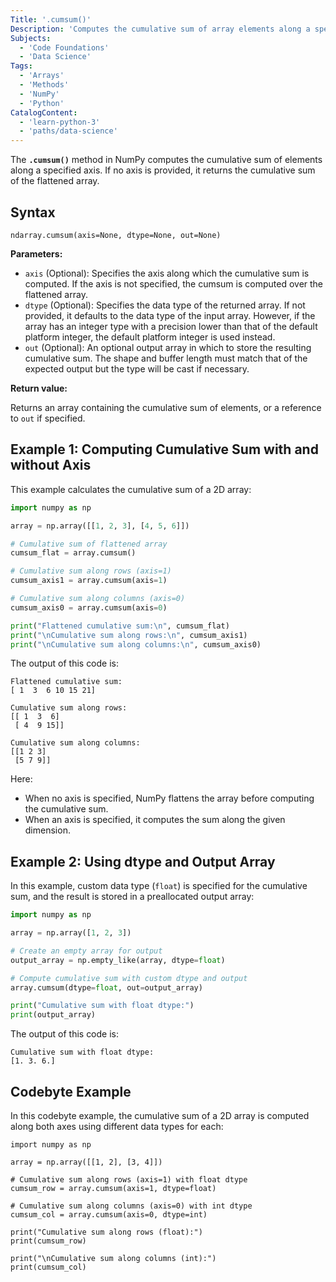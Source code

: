 ```yaml
---
Title: '.cumsum()'
Description: 'Computes the cumulative sum of array elements along a specified axis.'
Subjects:
  - 'Code Foundations'
  - 'Data Science'
Tags:
  - 'Arrays'
  - 'Methods'
  - 'NumPy'
  - 'Python'
CatalogContent:
  - 'learn-python-3'
  - 'paths/data-science'
---
```


The **`.cumsum()`** method in NumPy computes the cumulative sum of elements along a specified axis. If no axis is provided, it returns the cumulative sum of the flattened array.

## Syntax

```pseudo
ndarray.cumsum(axis=None, dtype=None, out=None)
```

**Parameters:**

- `axis` (Optional): Specifies the axis along which the cumulative sum is computed. If the axis is not specified, the cumsum is computed over the flattened array.
- `dtype` (Optional): Specifies the data type of the returned array. If not provided, it defaults to the data type of the input array. However, if the array has an integer type with a precision lower than that of the default platform integer, the default platform integer is used instead.
- `out` (Optional): An optional output array in which to store the resulting cumulative sum. The shape and buffer length must match that of the expected output but the type will be cast if necessary.

**Return value:**

Returns an array containing the cumulative sum of elements, or a reference to `out` if specified.

## Example 1: Computing Cumulative Sum with and without Axis

This example calculates the cumulative sum of a 2D array:

```py
import numpy as np

array = np.array([[1, 2, 3], [4, 5, 6]])

# Cumulative sum of flattened array
cumsum_flat = array.cumsum()

# Cumulative sum along rows (axis=1)
cumsum_axis1 = array.cumsum(axis=1)

# Cumulative sum along columns (axis=0)
cumsum_axis0 = array.cumsum(axis=0)

print("Flattened cumulative sum:\n", cumsum_flat)
print("\nCumulative sum along rows:\n", cumsum_axis1)
print("\nCumulative sum along columns:\n", cumsum_axis0)
```

The output of this code is:

```shell
Flattened cumulative sum:
[ 1  3  6 10 15 21]

Cumulative sum along rows:
[[ 1  3  6]
 [ 4  9 15]]

Cumulative sum along columns:
[[1 2 3]
 [5 7 9]]
```

Here:

- When no axis is specified, NumPy flattens the array before computing the cumulative sum.
- When an axis is specified, it computes the sum along the given dimension.

## Example 2: Using dtype and Output Array

In this example, custom data type (`float`) is specified for the cumulative sum, and the result is stored in a preallocated output array:

```py
import numpy as np

array = np.array([1, 2, 3])

# Create an empty array for output
output_array = np.empty_like(array, dtype=float)

# Compute cumulative sum with custom dtype and output
array.cumsum(dtype=float, out=output_array)

print("Cumulative sum with float dtype:")
print(output_array)
```

The output of this code is:

```shell
Cumulative sum with float dtype:
[1. 3. 6.]
```

## Codebyte Example

In this codebyte example, the cumulative sum of a 2D array is computed along both axes using different data types for each:

```codebyte/python
import numpy as np

array = np.array([[1, 2], [3, 4]])

# Cumulative sum along rows (axis=1) with float dtype
cumsum_row = array.cumsum(axis=1, dtype=float)

# Cumulative sum along columns (axis=0) with int dtype
cumsum_col = array.cumsum(axis=0, dtype=int)

print("Cumulative sum along rows (float):")
print(cumsum_row)

print("\nCumulative sum along columns (int):")
print(cumsum_col)
```
